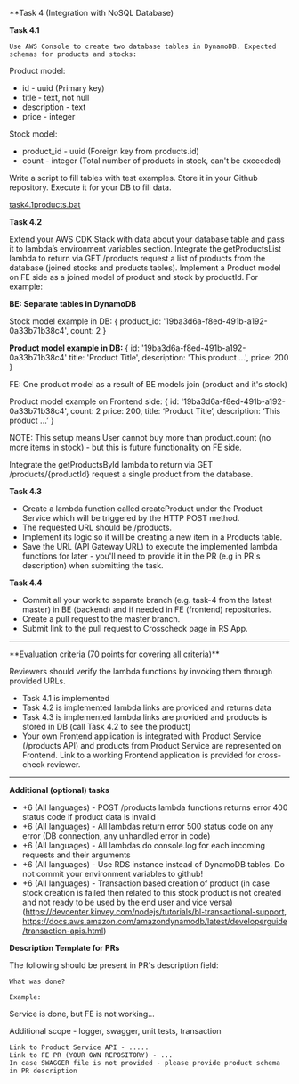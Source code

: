**Task 4 (Integration with NoSQL Database)

**Task 4.1**

    Use AWS Console to create two database tables in DynamoDB. Expected schemas for products and stocks:

Product model:

* id -  uuid (Primary key)
* title - text, not null
* description - text
* price - integer

Stock model:

* product_id - uuid (Foreign key from products.id)
* count - integer (Total number of products in stock, can't be exceeded)

Write a script to fill tables with test examples. Store it in your Github repository. Execute it for your DB to fill data.

[task4.1products.bat](task4.1products.bat)

**Task 4.2**

Extend your AWS CDK Stack with data about your database table and pass it to lambda’s environment variables section.
Integrate the getProductsList lambda to return via GET /products request a list of products from the database (joined stocks and products tables).
Implement a Product model on FE side as a joined model of product and stock by productId. For example:

**BE: Separate tables in DynamoDB**

Stock model example in DB:
{
product_id: '19ba3d6a-f8ed-491b-a192-0a33b71b38c4',
count: 2
}

**Product model example in DB:**
{
id: '19ba3d6a-f8ed-491b-a192-0a33b71b38c4'
title: 'Product Title',
description: 'This product ...',
price: 200
}

FE: One product model as a result of BE models join (product and it's stock)

Product model example on Frontend side:
{
id: '19ba3d6a-f8ed-491b-a192-0a33b71b38c4',
count: 2
price: 200,
title: ‘Product Title’,
description: ‘This product ...’
}

NOTE: This setup means User cannot buy more than product.count (no more items in stock) - but this is future functionality on FE side.

Integrate the getProductsById lambda to return via GET /products/{productId} request a single product from the database.

**Task 4.3**

* Create a lambda function called createProduct under the Product Service which will be triggered by the HTTP POST method.
* The requested URL should be /products.
* Implement its logic so it will be creating a new item in a Products table.
* Save the URL (API Gateway URL) to execute the implemented lambda functions for later - you'll need to provide it in the PR (e.g in PR's description) when submitting the task.

**Task 4.4**

* Commit all your work to separate branch (e.g. task-4 from the latest master) in BE (backend) and if needed in FE (frontend) repositories.
* Create a pull request to the master branch.
* Submit link to the pull request to Crosscheck page in RS App.
<hr>
**Evaluation criteria (70 points for covering all criteria)**

Reviewers should verify the lambda functions by invoking them through provided URLs.

* Task 4.1 is implemented
* Task 4.2 is implemented lambda links are provided and returns data
* Task 4.3 is implemented lambda links are provided and products is stored in DB (call Task 4.2 to see the product)
* Your own Frontend application is integrated with Product Service (/products API) and products from Product Service are represented on Frontend. Link to a working Frontend application is provided for cross-check reviewer.
<hr>

**Additional (optional) tasks**

* +6 (All languages) - POST /products lambda functions returns error 400 status code if product data is invalid
* +6 (All languages) - All lambdas return error 500 status code on any error (DB connection, any unhandled error in code)
* +6 (All languages) - All lambdas do console.log for each incoming requests and their arguments
* +6 (All languages) - Use RDS instance instead of DynamoDB tables. Do not commit your environment variables to github!
* +6 (All languages) - Transaction based creation of product (in case stock creation is failed then related to this stock product is not created and not ready to be used by the end user and vice versa) (https://devcenter.kinvey.com/nodejs/tutorials/bl-transactional-support, https://docs.aws.amazon.com/amazondynamodb/latest/developerguide/transaction-apis.html)

**Description Template for PRs**

The following should be present in PR's description field:

    What was done?

    Example:

Service is done, but FE is not working...

Additional scope - logger, swagger, unit tests, transaction

    Link to Product Service API - .....
    Link to FE PR (YOUR OWN REPOSITORY) - ...
    In case SWAGGER file is not provided - please provide product schema in PR description
